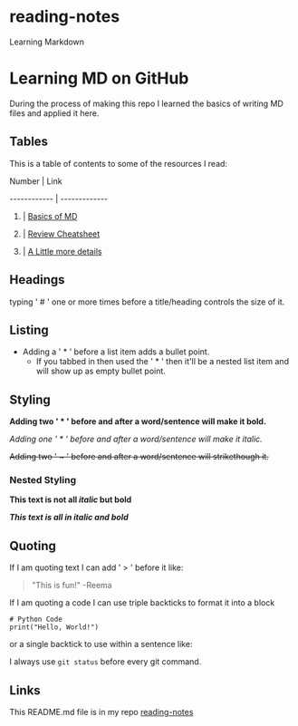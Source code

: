# reading-notes
Learning Markdown 

# Learning MD on GitHub

During the process of making this repo I learned the basics of writing MD files and applied it here.    


## Tables
This is a table of contents to some of the resources I read:

Number | Link

------------ | -------------

1) | [Basics of MD]([github.com/reema-eilouti/reading-notes](https://docs.github.com/en/github/writing-on-github/basic-writing-and-formatting-syntax))

2) | [Review Cheatsheet]([github.com/reema-eilouti/reading-notes](https://guides.github.com/pdfs/markdown-cheatsheet-online.pdf))

3) | [A Little more details]([github.com/reema-eilouti/reading-notes](https://guides.github.com/features/mastering-markdown/))




## Headings
typing ' # ' one or more times before a title/heading controls the size of it.  


## Listing
* Adding a ' * ' before a list item adds a bullet point.
  * If you tabbed in then used the ' * ' then it'll be a nested list item and will show up as empty bullet point.  
  
  
## Styling
**Adding two ' * ' before and after a word/sentence will make it bold.**

*Adding one ' * ' before and after a word/sentence will make it italic.*

~~Adding two ' ~ ' before and after a word/sentence will strikethough it.~~    

### Nested Styling
**This text is not all _italic_ but bold**

***This text is all in italic and bold***  


## Quoting
If I am quoting text I can add ' > ' before it like:
> "This is fun!"
-Reema  

If I am quoting a code I can use triple backticks to format it into a block
```
# Python Code
print("Hello, World!")
```  
or a single backtick to use within a sentence like:

I always use `git status` before every git command.  


## Links
This README.md file is in my repo [reading-notes](github.com/reema-eilouti/reading-notes)
